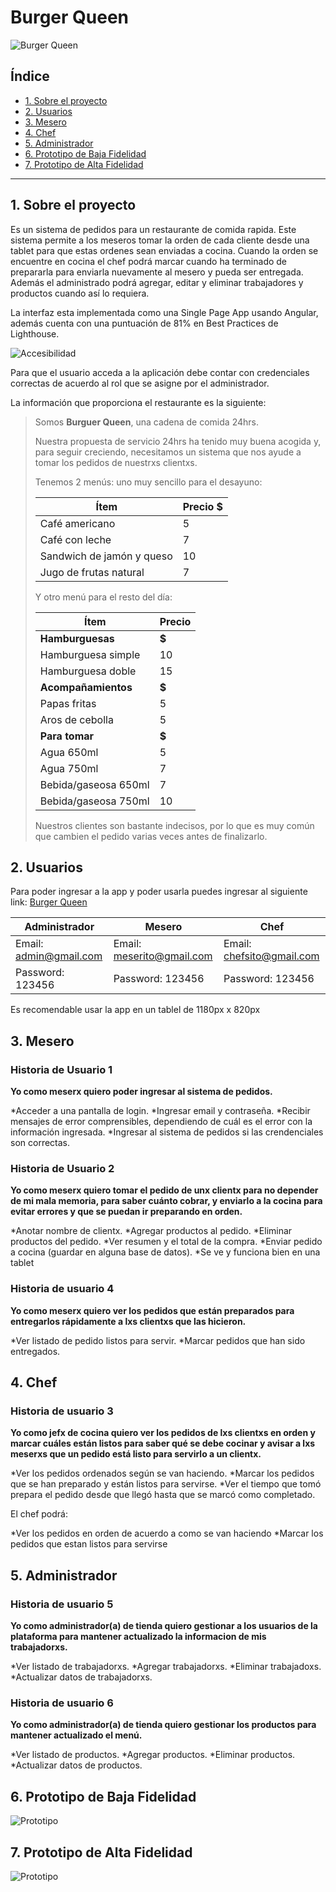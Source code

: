 # Burger Queen  
![Burger Queen](./burger-queen/images/LogoBQ.png)

## Índice

* [1. Sobre el proyecto](#1-sobre-el-proyecto)
* [2. Usuarios](#2-usuarios)
* [3. Mesero](#3-mesero)
* [4. Chef](#4-chef)
* [5. Administrador](#5-administrador)
* [6. Prototipo de Baja Fidelidad](#6-prototipo-de-baja-fidelidad)
* [7. Prototipo de Alta Fidelidad](#7-prototipo-de-alta-fidelidad)


***

## 1. Sobre el proyecto

Es un sistema de pedidos para un restaurante de comida rapida. Este sistema permite a los meseros tomar la orden de cada cliente desde una tablet para que estas ordenes sean enviadas a cocina. Cuando la orden se encuentre en cocina el chef podrá marcar cuando ha terminado de prepararla para enviarla nuevamente al mesero y pueda ser entregada. Además el administrado podrá agregar, editar y eliminar trabajadores y productos cuando así lo requiera.

La interfaz esta implementada como una Single Page App usando Angular, además cuenta con una puntuación de 81% en Best Practices de Lighthouse.

![Accesibilidad](./burger-queen/images/Accesibilidad.png)

Para que el usuario acceda a la aplicación debe contar con credenciales correctas de acuerdo al rol que se asigne por el administrador. 

La información que proporciona el restaurante es la siguiente:

> Somos **Burguer Queen**, una cadena de comida 24hrs.
>
> Nuestra propuesta de servicio 24hrs ha tenido muy buena acogida y, para
> seguir creciendo, necesitamos un sistema que nos ayude a tomar los pedidos de
> nuestrxs clientxs.
>
> Tenemos 2 menús: uno muy sencillo para el desayuno:
>
> | Ítem                      |Precio $|
> |---------------------------|------|
> | Café americano            |    5 |
> | Café con leche            |    7 |
> | Sandwich de jamón y queso |   10 |
> | Jugo de frutas natural    |    7 |
>
> Y otro menú para el resto del día:
>
> | Ítem                      |Precio|
> |---------------------------|------|
> |**Hamburguesas**           |   **$**   |
> |Hamburguesa simple         |    10|
> |Hamburguesa doble          |    15|
> |**Acompañamientos**        |   **$**   |
> |Papas fritas               |     5|
> |Aros de cebolla            |     5|
> |**Para tomar**             |   **$**   |
> |Agua 650ml                 |     5|
> |Agua 750ml                 |     7|
> |Bebida/gaseosa 650ml       |     7|
> |Bebida/gaseosa 750ml       |     10|
>
> Nuestros clientes son bastante indecisos, por lo que es muy común que cambien
> el pedido varias veces antes de finalizarlo.

## 2. Usuarios

Para poder ingresar a la app y poder usarla puedes ingresar al siguiente link: [Burger Queen]()

| Administrador         | Mesero                   | Chef                     |
|-----------------------|--------------------------|--------------------------|
|Email: admin@gmail.com |Email: meserito@gmail.com |Email: chefsito@gmail.com |
|Password: 123456       |Password: 123456          |Password: 123456          |


Es recomendable usar la app en un tablel de 1180px x 820px

## 3. Mesero
### Historia de Usuario 1 
**Yo como meserx quiero poder ingresar al sistema de pedidos.**

*Acceder a una pantalla de login.
*Ingresar email y contraseña.
*Recibir mensajes de error comprensibles, dependiendo de cuál es el error con la información ingresada.
*Ingresar al sistema de pedidos si las crendenciales son correctas.
### Historia de Usuario 2
**Yo como meserx quiero tomar el pedido de unx clientx para no depender de mi mala memoria, para saber cuánto cobrar, y enviarlo a la cocina para evitar errores y que se puedan ir preparando en orden.**

*Anotar nombre de clientx.
*Agregar productos al pedido.
*Eliminar productos del pedido.
*Ver resumen y el total de la compra.
*Enviar pedido a cocina (guardar en alguna base de datos).
*Se ve y funciona bien en una tablet

### Historia de usuario 4
**Yo como meserx quiero ver los pedidos que están preparados para entregarlos rápidamente a lxs clientxs que las hicieron.**

*Ver listado de pedido listos para servir.
*Marcar pedidos que han sido entregados.

## 4. Chef
### Historia de usuario 3
**Yo como jefx de cocina quiero ver los pedidos de lxs clientxs en orden y marcar cuáles están listos para saber qué se debe cocinar y avisar a lxs meserxs que un pedido está listo para servirlo a un clientx.**

*Ver los pedidos ordenados según se van haciendo.
*Marcar los pedidos que se han preparado y están listos para servirse.
*Ver el tiempo que tomó prepara el pedido desde que llegó hasta que se marcó como completado.

El chef podrá:

*Ver los pedidos en orden de acuerdo a como se van haciendo
*Marcar los pedidos que estan listos para servirse
## 5. Administrador
### Historia de usuario 5
**Yo como administrador(a) de tienda quiero gestionar a los usuarios de la plataforma para mantener actualizado la informacion de mis trabajadorxs.**

*Ver listado de trabajadorxs.
*Agregar trabajadorxs.
*Eliminar trabajadoxs.
*Actualizar datos de trabajadorxs.

### Historia de usuario 6
**Yo como administrador(a) de tienda quiero gestionar los productos para mantener actualizado el menú.**

*Ver listado de productos.
*Agregar productos.
*Eliminar productos.
*Actualizar datos de productos.

## 6. Prototipo de Baja Fidelidad

![Prototipo](./burger-queen/images/PBJ.png)
## 7. Prototipo de Alta Fidelidad 

![Prototipo](./burger-queen/images/PAF.png)

